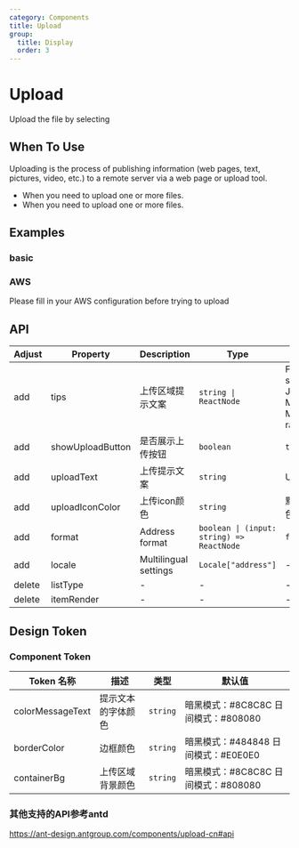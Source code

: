 ```yaml
---
category: Components
title: Upload
group:
  title: Display
  order: 3
---
```


# Upload

Upload the file by selecting

## When To Use

Uploading is the process of publishing information (web pages, text, pictures, video, etc.) to a remote server via a web page or upload tool.

- When you need to upload one or more files.
- When you need to upload one or more files.

## Examples

### basic

<code src="./demos/basic.tsx"></code>

### AWS

Please fill in your AWS configuration before trying to upload

<code src="./demos/AWSUpload.tsx"></code>

## API

| Adjust | Property | Description | Type | Default | Version |
| --- | --- | --- | --- | --- | --- |
| add | tips | 上传区域提示文案 | `string \| ReactNode` | Formats supported JPG, JPEG, PNG. Max size 10 MB.Recommend ratio 16:9. |  |
| add | showUploadButton | 是否展示上传按钮 | `boolean` | `true` | - |
| add | uploadText | 上传提示文案 | `string` | Upload | - |
| add | uploadIconColor | 上传icon颜色 | `string` | 默认是主题色,colorPrimary | - |
| add | format | Address format | `boolean \| (input: string) => ReactNode` | `false` | - |
| add | locale | Multilingual settings | `Locale["address"]` | - | - |
| delete | listType | - | - | - | - |
| delete | itemRender | - | - | - | - |

## Design Token

### Component Token

| Token 名称       | 描述               | 类型     | 默认值                              |
| ---------------- | ------------------ | -------- | ----------------------------------- |
| colorMessageText | 提示文本的字体颜色 | `string` | 暗黑模式：#8C8C8C 日间模式：#808080 |
| borderColor      | 边框颜色           | `string` | 暗黑模式：#484848 日间模式：#E0E0E0 |
| containerBg      | 上传区域背景颜色   | `string` | 暗黑模式：#8C8C8C 日间模式：#808080 |

### 其他支持的API参考antd

https://ant-design.antgroup.com/components/upload-cn#api
